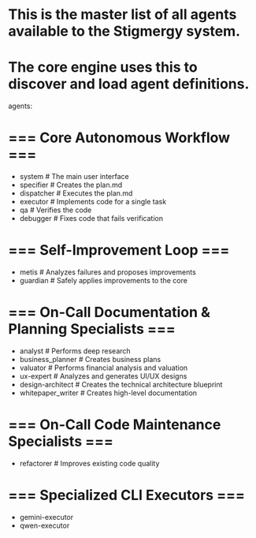 # This is the master list of all agents available to the Stigmergy system.
# The core engine uses this to discover and load agent definitions.
agents:
  # === Core Autonomous Workflow ===
  - system              # The main user interface
  - specifier           # Creates the plan.md
  - dispatcher          # Executes the plan.md
  - executor            # Implements code for a single task
  - qa                  # Verifies the code
  - debugger            # Fixes code that fails verification

  # === Self-Improvement Loop ===
  - metis               # Analyzes failures and proposes improvements
  - guardian            # Safely applies improvements to the core

  # === On-Call Documentation & Planning Specialists ===
  - analyst             # Performs deep research
  - business_planner    # Creates business plans
  - valuator            # Performs financial analysis and valuation
  - ux-expert           # Analyzes and generates UI/UX designs
  - design-architect    # Creates the technical architecture blueprint
  - whitepaper_writer   # Creates high-level documentation

  # === On-Call Code Maintenance Specialists ===
  - refactorer          # Improves existing code quality

  # === Specialized CLI Executors ===
  - gemini-executor
  - qwen-executor
